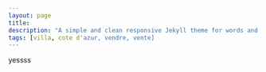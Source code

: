 ```yaml
---
layout: page
title: 
description: "A simple and clean responsive Jekyll theme for words and photos."
tags: [villa, cote d'azur, vendre, vente]
---
```


yessss

<!-- <ul class="post-list">
{% for post in site.posts limit:10 %} 
  <li><article><a href="{{ site.url }}{{ post.url }}">{{ post.title }} <span class="entry-date"><time datetime="{{ post.date | date_to_xmlschema }}">{{ post.date | date: "%B %d, %Y" }}</time></span></a></article></li>
{% endfor %}
</ul> -->